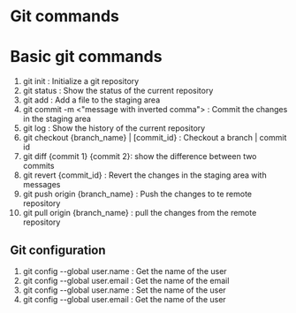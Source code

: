 # Git commands
# Basic git commands
1. git init : Initialize a git repository
2. git status : Show the status of the current repository
3. git add <filename> : Add a file to the staging area
4. git commit -m <"message with inverted comma"> : Commit the changes in the staging area
5. git log : Show the history of the current repository
6. git checkout {branch_name} | [commit_id} : Checkout a branch | commit id
7. git diff {commit 1} {commit 2}: show the difference between two commits
8. git revert {commit_id} : Revert the changes in the staging area with messages
9. git push origin {branch_name} : Push the changes to te remote repository
10. git pull origin {branch_name} : pull the changes from the remote repository
 

## Git configuration
1. git config --global user.name : Get the name of the user 
2. git config --global user.email : Get the name of the email
3. git config --global user.name  <name> : Set the name of the user
4. git config --global user.email <email> : Get the name of the user
